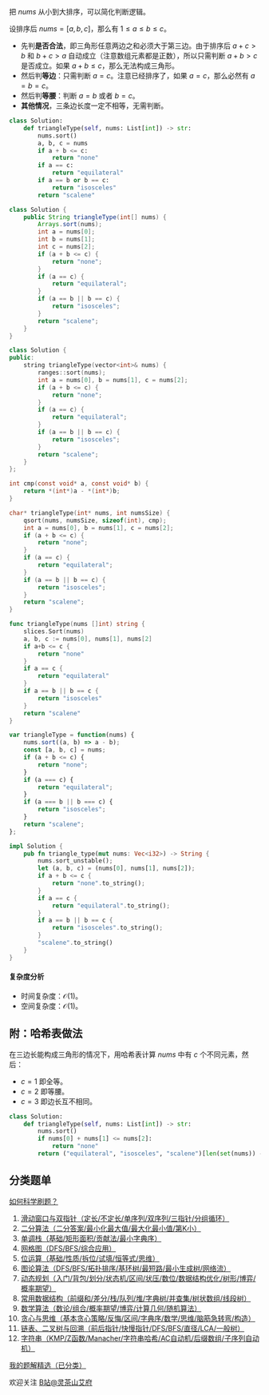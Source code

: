 把 $\textit{nums}$ 从小到大排序，可以简化判断逻辑。

设排序后 $\textit{nums}=[a,b,c]$，那么有 $1\le a\le b\le c$。

- 先判**是否合法**，即三角形任意两边之和必须大于第三边。由于排序后 $a+c > b$ 和 $b+c>a$ 自动成立（注意数组元素都是正数），所以只需判断 $a+b > c$ 是否成立。如果 $a+b\le c$，那么无法构成三角形。
- 然后判**等边**：只需判断 $a=c$。注意已经排序了，如果 $a=c$，那么必然有 $a=b=c$。
- 然后判**等腰**：判断 $a=b$ 或者 $b=c$。
- **其他情况**，三条边长度一定不相等，无需判断。

```py [sol-Python3]
class Solution:
    def triangleType(self, nums: List[int]) -> str:
        nums.sort()
        a, b, c = nums
        if a + b <= c:
            return "none"
        if a == c:
            return "equilateral"
        if a == b or b == c:
            return "isosceles"
        return "scalene"
```

```java [sol-Java]
class Solution {
    public String triangleType(int[] nums) {
        Arrays.sort(nums);
        int a = nums[0];
        int b = nums[1];
        int c = nums[2];
        if (a + b <= c) {
            return "none";
        }
        if (a == c) {
            return "equilateral";
        }
        if (a == b || b == c) {
            return "isosceles";
        }
        return "scalene";
    }
}
```

```cpp [sol-C++]
class Solution {
public:
    string triangleType(vector<int>& nums) {
        ranges::sort(nums);
        int a = nums[0], b = nums[1], c = nums[2];
        if (a + b <= c) {
            return "none";
        }
        if (a == c) {
            return "equilateral";
        }
        if (a == b || b == c) {
            return "isosceles";
        }
        return "scalene";
    }
};
```

```c [sol-C]
int cmp(const void* a, const void* b) {
    return *(int*)a - *(int*)b;
}

char* triangleType(int* nums, int numsSize) {
    qsort(nums, numsSize, sizeof(int), cmp);
    int a = nums[0], b = nums[1], c = nums[2];
    if (a + b <= c) {
        return "none";
    }
    if (a == c) {
        return "equilateral";
    }
    if (a == b || b == c) {
        return "isosceles";
    }
    return "scalene";
}
```

```go [sol-Go]
func triangleType(nums []int) string {
	slices.Sort(nums)
	a, b, c := nums[0], nums[1], nums[2]
	if a+b <= c {
		return "none"
	}
	if a == c {
		return "equilateral"
	}
	if a == b || b == c {
		return "isosceles"
	}
	return "scalene"
}
```

```js [sol-JavaScript]
var triangleType = function(nums) {
    nums.sort((a, b) => a - b);
    const [a, b, c] = nums;
    if (a + b <= c) {
        return "none";
    }
    if (a === c) {
        return "equilateral";
    }
    if (a === b || b === c) {
        return "isosceles";
    }
    return "scalene";
};
```

```rust [sol-Rust]
impl Solution {
    pub fn triangle_type(mut nums: Vec<i32>) -> String {
        nums.sort_unstable();
        let (a, b, c) = (nums[0], nums[1], nums[2]);
        if a + b <= c {
            return "none".to_string();
        }
        if a == c {
            return "equilateral".to_string();
        }
        if a == b || b == c {
            return "isosceles".to_string();
        }
        "scalene".to_string()
    }
}
```

#### 复杂度分析

- 时间复杂度：$\mathcal{O}(1)$。
- 空间复杂度：$\mathcal{O}(1)$。

## 附：哈希表做法

在三边长能构成三角形的情况下，用哈希表计算 $\textit{nums}$ 中有 $c$ 个不同元素，然后：

- $c=1$ 即全等。
- $c=2$ 即等腰。
- $c=3$ 即边长互不相同。

```py
class Solution:
    def triangleType(self, nums: List[int]) -> str:
        nums.sort()
        if nums[0] + nums[1] <= nums[2]:
            return "none"
        return ("equilateral", "isosceles", "scalene")[len(set(nums)) - 1]
```

## 分类题单

[如何科学刷题？](https://leetcode.cn/circle/discuss/RvFUtj/)

1. [滑动窗口与双指针（定长/不定长/单序列/双序列/三指针/分组循环）](https://leetcode.cn/circle/discuss/0viNMK/)
2. [二分算法（二分答案/最小化最大值/最大化最小值/第K小）](https://leetcode.cn/circle/discuss/SqopEo/)
3. [单调栈（基础/矩形面积/贡献法/最小字典序）](https://leetcode.cn/circle/discuss/9oZFK9/)
4. [网格图（DFS/BFS/综合应用）](https://leetcode.cn/circle/discuss/YiXPXW/)
5. [位运算（基础/性质/拆位/试填/恒等式/思维）](https://leetcode.cn/circle/discuss/dHn9Vk/)
6. [图论算法（DFS/BFS/拓扑排序/基环树/最短路/最小生成树/网络流）](https://leetcode.cn/circle/discuss/01LUak/)
7. [动态规划（入门/背包/划分/状态机/区间/状压/数位/数据结构优化/树形/博弈/概率期望）](https://leetcode.cn/circle/discuss/tXLS3i/)
8. [常用数据结构（前缀和/差分/栈/队列/堆/字典树/并查集/树状数组/线段树）](https://leetcode.cn/circle/discuss/mOr1u6/)
9. [数学算法（数论/组合/概率期望/博弈/计算几何/随机算法）](https://leetcode.cn/circle/discuss/IYT3ss/)
10. [贪心与思维（基本贪心策略/反悔/区间/字典序/数学/思维/脑筋急转弯/构造）](https://leetcode.cn/circle/discuss/g6KTKL/)
11. [链表、二叉树与回溯（前后指针/快慢指针/DFS/BFS/直径/LCA/一般树）](https://leetcode.cn/circle/discuss/K0n2gO/)
12. [字符串（KMP/Z函数/Manacher/字符串哈希/AC自动机/后缀数组/子序列自动机）](https://leetcode.cn/circle/discuss/SJFwQI/)

[我的题解精选（已分类）](https://github.com/EndlessCheng/codeforces-go/blob/master/leetcode/SOLUTIONS.md)

欢迎关注 [B站@灵茶山艾府](https://space.bilibili.com/206214)
